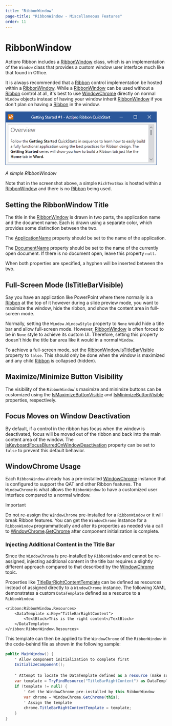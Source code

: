 ```yaml
---
title: "RibbonWindow"
page-title: "RibbonWindow - Miscellaneous Features"
order: 11
---
```

# RibbonWindow

Actipro Ribbon includes a [RibbonWindow](xref:@ActiproUIRoot.Controls.Ribbon.RibbonWindow) class, which is an implementation of the `Window` class that provides a custom window user interface much like that found in Office.

It is always recommended that a [Ribbon](xref:@ActiproUIRoot.Controls.Ribbon.Ribbon) control implementation be hosted within a [RibbonWindow](xref:@ActiproUIRoot.Controls.Ribbon.RibbonWindow).  While a [RibbonWindow](xref:@ActiproUIRoot.Controls.Ribbon.RibbonWindow) can be used without a [Ribbon](xref:@ActiproUIRoot.Controls.Ribbon.Ribbon) control at all, it's best to use [WindowChrome](../../themes/windowchrome.md) directly on normal `Window` objects instead of having your window inherit [RibbonWindow](xref:@ActiproUIRoot.Controls.Ribbon.RibbonWindow) if you don't plan on having a [Ribbon](xref:@ActiproUIRoot.Controls.Ribbon.Ribbon) in the window.

![Screenshot](../images/ribbonwindow.png)

*A simple RibbonWindow*

Note that in the screenshot above, a simple `RichTextBox` is hosted within a [RibbonWindow](xref:@ActiproUIRoot.Controls.Ribbon.RibbonWindow) and there is no [Ribbon](xref:@ActiproUIRoot.Controls.Ribbon.Ribbon) being used.

## Setting the RibbonWindow Title

The title in the [RibbonWindow](xref:@ActiproUIRoot.Controls.Ribbon.RibbonWindow) is drawn in two parts, the application name and the document name.  Each is drawn using a separate color, which provides some distinction between the two.

The [ApplicationName](xref:@ActiproUIRoot.Controls.Ribbon.RibbonWindow.ApplicationName) property should be set to the name of the application.

The [DocumentName](xref:@ActiproUIRoot.Controls.Ribbon.RibbonWindow.DocumentName) property should be set to the name of the currently open document.  If there is no document open, leave this property `null`.

When both properties are specified, a hyphen will be inserted between the two.

## Full-Screen Mode (IsTitleBarVisible)

Say you have an application like PowerPoint where there normally is a [Ribbon](xref:@ActiproUIRoot.Controls.Ribbon.Ribbon) at the top of it however during a slide preview mode, you want to maximize the window, hide the ribbon, and show the content area in full-screen mode.

Normally, setting the `Window.WindowStyle` property to `None` would hide a title bar and allow full-screen mode.  However, [RibbonWindow](xref:@ActiproUIRoot.Controls.Ribbon.RibbonWindow) is often forced to be in `None` style to achieve its custom UI.  Therefore, setting this property doesn't hide the title bar area like it would in a normal `Window`.

To achieve a full-screen mode, set the [RibbonWindow](xref:@ActiproUIRoot.Controls.Ribbon.RibbonWindow).[IsTitleBarVisible](xref:@ActiproUIRoot.Controls.Ribbon.RibbonWindow.IsTitleBarVisible) property to `false`.  This should only be done when the window is maximized and any child [Ribbon](xref:@ActiproUIRoot.Controls.Ribbon.Ribbon) is collapsed (hidden).

## Maximize/Minimize Button Visibility

The visibility of the `RibbonWindow`'s maximize and minimize buttons can be customized using the [IsMaximizeButtonVisible](xref:@ActiproUIRoot.Controls.Ribbon.RibbonWindow.IsMaximizeButtonVisible) and [IsMinimizeButtonVisible](xref:@ActiproUIRoot.Controls.Ribbon.RibbonWindow.IsMinimizeButtonVisible) properties, respectively.

## Focus Moves on Window Deactivation

By default, if a control in the ribbon has focus when the window is deactivated, focus will be moved out of the ribbon and back into the main content area of the window.  The [IsKeyboardFocusBlurredOnWindowDeactivation](xref:@ActiproUIRoot.Controls.Ribbon.Ribbon.IsKeyboardFocusBlurredOnWindowDeactivation) property can be set to `false` to prevent this default behavior.

## WindowChrome Usage

Each `RibbonWindow` already has a pre-installed [WindowChrome](../../themes/windowchrome.md) instance that is configured to support the QAT and other Ribbon features.  The `WindowChrome` is what allows the `RibbonWindow` to have a customized user interface compared to a normal window.

> [!IMPORTANT]
> Do not re-assign the `WindowChrome` pre-installed for a `RibbonWindow` or it will break Ribbon features.  You can get the `WindowChrome` instance for a `RibbonWindow` programmatically and alter its properties as needed via a call to [WindowChrome](xref:@ActiproUIRoot.Themes.WindowChrome).[GetChrome](xref:@ActiproUIRoot.Themes.WindowChrome.GetChrome*) after component initialization is complete.

### Injecting Additional Content in the Title Bar

Since the `WindowChrome` is pre-installed by `RibbonWindow` and cannot be re-assigned, injecting additional content in the title bar requires a slightly different approach compared to that described by the [WindowChrome](../../themes/windowchrome.md) topic.

Properties like [TitleBarRightContentTemplate](xref:@ActiproUIRoot.Themes.WindowChrome.TitleBarRightContentTemplate) can be defined as resources instead of assigned directly to a `WindowChrome` instance. The following XAML demonstrates a custom `DataTemplate` defined as a resource to a `RibbonWindow`:

```xaml
<ribbon:RibbonWindow.Resources>
    <DataTemplate x:Key="TitleBarRightContent">
        <TextBlock>This is the right content</TextBlock>
    </DataTemplate>
</ribbon:RibbonWindow.Resources>
```

This template can then be applied to the `WindowChrome` of the `RibbonWindow` in the code-behind file as shown in the following sample:

```csharp
public MainWindow() {
    ' Allow component initialization to complete first
    InitializeComponent();

    ' Attempt to locate the DataTemplate defined as a resource (make sure the key matches the resource)
    var template = TryFindResource("TitleBarRightContent") as DataTemplate;
    if (template != null) {
        ' Get the WindowChrome pre-installed by this RibbonWindow
        var chrome = WindowChrome.GetChrome(this);
        ' Assign the template
        chrome.TitleBarRightContentTemplate = template;
    }
}
```
